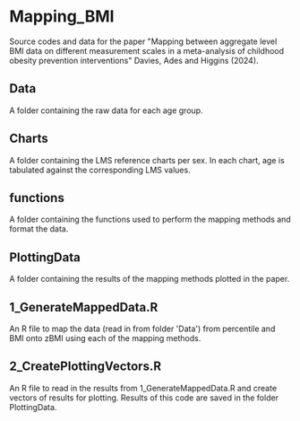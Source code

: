 # Mapping_BMI
Source codes and data for the paper "Mapping between aggregate level BMI data on different measurement scales in a meta-analysis of childhood obesity prevention interventions" Davies, Ades and Higgins (2024).

## Data
A folder containing the raw data for each age group.

## Charts
A folder containing the LMS reference charts per sex. In each chart, age is tabulated against the corresponding LMS values.

## functions
A folder containing the functions used to perform the mapping methods and format the data.

## PlottingData
A folder containing the results of the mapping methods plotted in the paper.

## 1_GenerateMappedData.R
An R file to map the data (read in from folder 'Data') from percentile and BMI onto zBMI using each of the mapping methods. 

## 2_CreatePlottingVectors.R
An R file to read in the results from 1_GenerateMappedData.R and create vectors of results for plotting. Results of this code are saved in the folder PlottingData.

